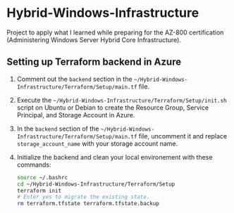 # Hybrid-Windows-Infrastructure
Project to apply what I learned while preparing for the AZ-800 certification (Administering Windows Server Hybrid Core Infrastructure).

## Setting up Terraform backend in Azure

1. Comment out the `backend` section in the `~/Hybrid-Windows-Infrastructure/Terraform/Setup/main.tf` file.
2. Execute the `~/Hybrid-Windows-Infrastructure/Terraform/Setup/init.sh` script on Ubuntu or Debian to create the Resource Group, Service Principal, and Storage Account in Azure.
3. In the `backend` section of the `~/Hybrid-Windows-Infrastructure/Terraform/Setup/main.tf` file, uncomment it and replace `storage_account_name` with your storage account name.
4. Initialize the backend and clean your local environement with these commands:

   ```sh
   source ~/.bashrc
   cd ~/Hybrid-Windows-Infrastructure/Terraform/Setup
   terraform init
   # Enter yes to migrate the existing state.
   rm terraform.tfstate terraform.tfstate.backup

